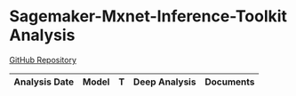# Sagemaker-Mxnet-Inference-Toolkit Analysis

[GitHub Repository](https://github.com/aws/sagemaker-mxnet-inference-toolkit)

| Analysis Date | Model | T | Deep Analysis | Documents |
|---------------|-------|---|:-------------:|-----------|